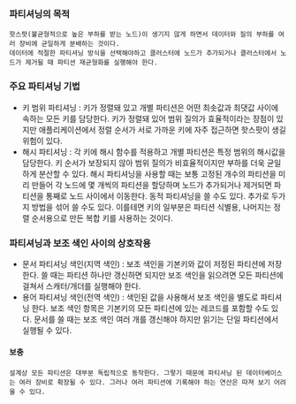 ### 파티셔닝의 목적
    핫스팟(불균형적으로 높은 부하를 받는 노드)이 생기지 않게 하면서 데이터와 질의 부하를 여러 장비에 균일하게 분배하는 것이다.
    데이터에 적절한 파티셔닝 방식을 선택해야하고 클러스터에 노드가 추가되거나 클러스터에서 노드가 제거될 때 파티션 재균형화를 실행해야 한다.

### 주요 파티셔닝 기법
  - 키 범위 파티셔닝 :
      키가 정렬돼 있고 개별 파티션은 어떤 최솟값과 최댓값 사이에 속하는 모든 키를 담당한다. 키가 정렬돼 있어 범위 질의가 효율적이라는 장점이 있지만 애플리케이션에서 정렬 순서가 서로 가까운 키에 자주 접근하면 핫스팟이 생길 위험이 있다.
  - 해시 파티셔닝 : 각 키에 해시 함수를 적용하고 개별 파티션은 특정 범위의 해시값을 담당한다. 키 순서가 보장되지 않아 범위 질의가 비효율적이지만 부하를 더욱 균일하게 분산할 수 있다. 해시 파티셔닝을 사용할 때는 보통 고정된 개수의 파티션을 미리 만들어 각 노드에 몇 개씩의 파티션을 할당하며 노드가 추가되거나 제거되면 파티션을 통째로 노드 사이에서 이동한다. 동적 파티셔닝을 쓸 수도 있다.
    추가로 두가지 방법을 섞어 쓸 수도 있다. 이를테면 키의 일부분은 파티션 식별용, 나머지는 정렬 순서용으로 만든 복합 키를 사용하는 것이다.

### 파티셔닝과 보조 색인 사이의 상호작용
  - 문서 파티셔닝 색인(지역 색인) : 보조 색인을 기본키와 값이 저정된 파티션에 저장한다. 쓸 때는 파티션 하나만 갱신하면 되지만 보조 색인을 읽으려면 모든 파티션에 걸쳐서 스캐터/개더를 실행해야 한다.
  - 용어 파티셔닝 색인(전역 색인) : 색인된 값을 사용해서 보조 색인을 별도로 파티셔닝 한다. 보조 색인 항목은 기본키의 모든 파티션에 있는 레코드를 포함할 수도 있다. 문서를 쓸 때는 보조 색인 여러 개를 갱신해야 하지만 읽기는 단일 파티션에서 실행될 수 있다.

#### 보충
    설계상 모든 파티션은 대부분 독립적으로 동작한다. 그렇기 때문에 파티셔닝 된 데이터베이스는 여러 장비로 확장될 수 있다. 그러나 여러 파티션에 기록해야 하는 연산은 따져 보기 어려울 수 있다.
    
